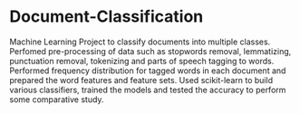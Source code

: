 # Document-Classification

Machine Learning Project to classify documents into multiple classes.
Perfomed pre-processing of data such as stopwords removal, lemmatizing, punctuation removal, tokenizing and parts of speech tagging to words.
Performed frequency distribution for tagged words in each document and prepared the word features and feature sets. 
Used scikit-learn to build various classifiers, trained the models and tested the accuracy to perform some comparative study.
